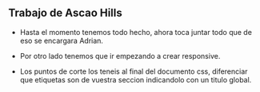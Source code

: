## Trabajo de Ascao Hills

* Hasta el momento tenemos todo hecho, ahora toca juntar todo que de eso se encargara Adrian. 

* Por otro lado tenemos que ir empezando a crear responsive. 

* Los puntos de corte los teneis al final del documento css, diferenciar que etiquetas son de vuestra seccion indicandolo con un titulo global.

